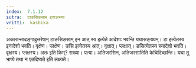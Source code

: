 ```yaml
---
index:  7.1.12
sutra:  टाङसिङसाम् इनाऽत्स्याः
vritti:  kashika 
---
```


अकारान्तादङ्गादुत्तरेषाम् टाङसिङसाम् इन आत् स्य इत्येते आदेशाः भवन्ति यथासङ्ख्यम्। टा इत्येतस्य इनादेशो भवति। वृक्षेण। प्लक्षेण। ङसि इत्येतस्य आत्। वृक्षात्। प्लक्षात्। ङसित्येतस्य स्यादेशो भवति। वृक्षस्य। प्लक्षस्य। अतः इति किम्? सख्या। पत्या। अतिजरसिन, अतिजरसातिति केचिदिच्छन्ति। यथा तु भाष्ये तथा न एतदिष्यते इति लक्ष्यते।


